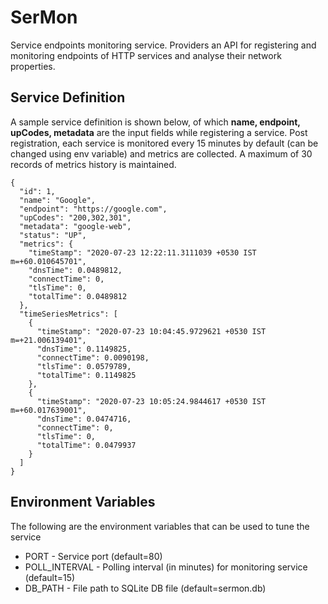 # SerMon
Service endpoints monitoring service. Providers an API for registering
and monitoring endpoints of HTTP services and analyse their network properties.

## Service Definition

A sample service definition is shown below, of which **name, endpoint, upCodes, metadata**
are the input fields while registering a service. Post registration, each service is monitored every 15 minutes
by default (can be changed using env variable) and metrics are collected. A maximum of 30 records of metrics
history is maintained.
```
{
  "id": 1,
  "name": "Google",
  "endpoint": "https://google.com",
  "upCodes": "200,302,301",
  "metadata": "google-web",
  "status": "UP",
  "metrics": {
    "timeStamp": "2020-07-23 12:22:11.3111039 +0530 IST m=+60.010645701",
    "dnsTime": 0.0489812,
    "connectTime": 0,
    "tlsTime": 0,
    "totalTime": 0.0489812
  },
  "timeSeriesMetrics": [
    {
      "timeStamp": "2020-07-23 10:04:45.9729621 +0530 IST m=+21.006139401",
      "dnsTime": 0.1149825,
      "connectTime": 0.0090198,
      "tlsTime": 0.0579789,
      "totalTime": 0.1149825
    },
    {
      "timeStamp": "2020-07-23 10:05:24.9844617 +0530 IST m=+60.017639001",
      "dnsTime": 0.0474716,
      "connectTime": 0,
      "tlsTime": 0,
      "totalTime": 0.0479937
    }
  ]
}
```

## Environment Variables

The following are the environment variables that can be used to tune the service

 * PORT - Service port (default=80)
 * POLL_INTERVAL - Polling interval (in minutes) for monitoring service (default=15)
 * DB_PATH - File path to SQLite DB file (default=sermon.db)
 